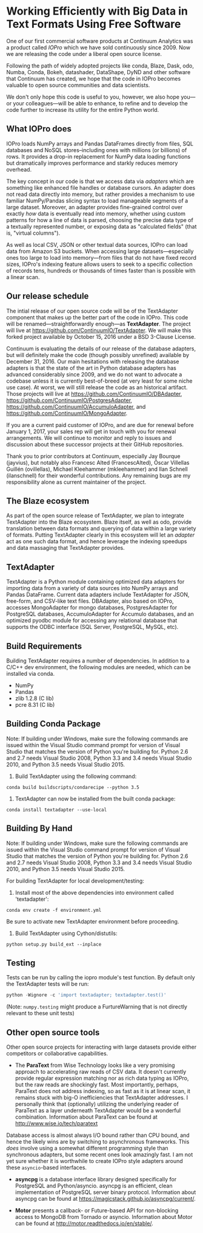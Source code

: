# Working Efficiently with Big Data in Text Formats Using Free Software

One of our first commercial software products at Continuum Analytics was a product called *IOPro* which we have sold continuously since 2009. Now we are releasing the code under a liberal open source license. 

Following the path of widely adopted projects like conda, Blaze, Dask, odo, Numba, Conda, Bokeh, datashader, DataShape, DyND and other software that Continuum has created, we hope that the code in IOPro becomes valuable to open source communities and data scientists.  

We don't only hope this code is useful to you, however, we also hope you—or your colleagues—will be able to enhance, to refine and to develop the code further to increase its utility for the entire Python world.

## What IOPro does

IOPro loads NumPy arrays and Pandas DataFrames directly from files, SQL databases and NoSQL stores–including ones with millions (or billions) of rows. It provides a drop-in replacement for NumPy data loading functions but dramatically improves performance and starkly reduces memory overhead.

The key concept in our code is that we access data via *adapters* which are something like enhanced file handles or database cursors. An adapter does not read data directly into memory, but rather provides a mechanism to use familiar NumPy/Pandas slicing syntax to load manageable segments of a large dataset. Moreover, an adapter provides fine-grained control over exactly *how* data is eventually read into memory, whether using custom patterns for how a line of data is parsed, choosing the precise data type of a textually represented number, or exposing data as "calculated fields" (that is,  "virtual columns").

As well as local CSV, JSON or other textual data sources, IOPro can load data from Amazon S3 buckets. When accessing large datasets—especially ones too large to load into memory—from files that do not have fixed record sizes, IOPro's indexing feature allows users to seek to a specific collection of records tens, hundreds or thousands of times faster than is possible with a linear scan.

## Our release schedule

The intial release of our open source code will be of the TextAdapter component that makes up the better part of the code in IOPro. This code will be renamed—straightforwardly enough—as **TextAdapter**. The project will live at https://github.com/ContinuumIO/TextAdapter. We will make this forked project available by October 15, 2016 under a BSD 3-Clause License. 

Continuum is evaluating the details of our release of the database adapters, but will definitely make the code (though possibly unrefined) available by December 31, 2016. Our main hesitations with releasing the database adapters is that the state of the art in Python database adapters has advanced considerably since 2009, and we do not want to advocate a codebase unless it is currently best-of-breed (at very least for some niche use case). At worst, we will still release the code as an historical artifact. Those projects will live at https://github.com/ContinuumIO/DBAdapter, https://github.com/ContinuumIO/PostgresAdapter, https://github.com/ContinuumIO/AccumuloAdapter, and https://github.com/ContinuumIO/MongoAdapter.

If you are a current paid customer of IOPro, and are due for renewal before January 1, 2017, your sales rep will get in touch with you for renewal arrangements. We will continue to monitor and reply to issues and discussion about these successor projects at their GitHub repositories.

Thank you to prior contributors at Continuum, especially Jay Bourque (jayvius), but notably also Francesc Alted (FrancescAlted), Óscar Villellas Guillén (ovillellas), Michael Kleehammer (mkleehammer) and Ilan Schnell (ilanschnell) for their wonderful contributions. Any remaining bugs are my responsibility alone as current maintainer of the project.

## The Blaze ecosystem

As part of the open source release of TextAdapter, we plan to integrate TextAdapter into the Blaze ecosystem. Blaze itself, as well as odo, provide translation between data formats and querying of data within a large variety of formats. Putting TextAdapter clearly in this ecosystem will let an *adapter* act as one such data format, and hence leverage the indexing speedups and data massaging that TextAdapter provides.




## TextAdapter

TextAdapter is a Python module containing optimized data adapters for
importing data from a variety of data sources into NumPy arrays and Pandas
DataFrame. Current data adapters include TextAdapter for JSON, free-form,
and CSV-like text files. DBAdapter, also based on IOPro, accesses
MongoAdapter for mongo databases, PostgresAdapter for PostgreSQL databases,
AccumuloAdapter for Accumulo databases, and an optimized pyodbc module for
accessing any relational database that supports the ODBC interface (SQL
Server, PostgreSQL, MySQL, etc).

## Build Requirements

Building TextAdapter requires a number of dependencies. In addition to a
C/C++ dev environment, the following modules are needed, which can be
installed via conda.

* NumPy
* Pandas
* zlib 1.2.8 (C lib)
* pcre 8.31 (C lib)

## Building Conda Package

Note: If building under Windows, make sure the following commands are issued
within the Visual Studio command prompt for version of Visual Studio that
matches the version of Python you're building for. Python 2.6 and 2.7 needs
Visual Studio 2008, Python 3.3 and 3.4 needs Visual Studio 2010, and Python
3.5 needs Visual Studio 2015.

1. Build TextAdapter using the following command:

  ```
  conda build buildscripts/condarecipe --python 3.5
  ```

1. TextAdapter can now be installed from the built conda package:

  ```
  conda install textadapter --use-local
  ```

## Building By Hand

Note: If building under Windows, make sure the following commands are issued
within the Visual Studio command prompt for version of Visual Studio that
matches the version of Python you're building for. Python 2.6 and 2.7 needs
Visual Studio 2008, Python 3.3 and 3.4 needs Visual Studio 2010, and Python
3.5 needs Visual Studio 2015.

For building TextAdapter for local development/testing:

1. Install most of the above dependencies into environment called
   'textadapter':

  ```
  conda env create -f environment.yml
  ```

   Be sure to activate new TextAdapter environment before proceeding.


1. Build TextAdapter using Cython/distutils:

  ```
  python setup.py build_ext --inplace
  ```

## Testing

Tests can be run by calling the iopro module's test function. By default
only the TextAdapter tests will be run:

```python
python -Wignore -c 'import textadapter; textadapter.test()'
```

(Note: `numpy.testing` might produce a FurtureWarning that is not directly
relevant to these unit tests)




## Other open source tools

Other open source projects for interacting with large datasets provide either competitors or collaborative capabilities.  

* The **ParaText** from Wise Technology looks like a very promising approach to accelerating raw reads of CSV data. It doesn't currently provide regular expression matching nor as rich data typing as IOPro, but the raw reads are shockingly fast. Most importantly, perhaps, ParaText does not address indexing, so as fast as it is at linear scan, it remains stuck with big-O inefficiencies that TextAdapter addresses. I personally think that (optionally) utilizing the underlying reader of ParaText as a layer underneath TextAdapter would be a wonderful combination. Information about ParaText can be found at http://www.wise.io/tech/paratext

Database access is almost always I/O bound rather than CPU bound, and hence the likely wins are by switching to asynchronous frameworks. This *does* involve using a somewhat different programming style than synchronous adapters, but some recent ones look amazingly fast. I am not yet sure whether it is worthwhile to create IOPro style adapters around these `asyncio`-based interfaces.

* **asyncpg** is a database interface library designed specifically for PostgreSQL and Python/asyncio. asyncpg is an efficient, clean implementation of PostgreSQL server binary protocol. Information about asyncpg can be found at https://magicstack.github.io/asyncpg/current/.

* **Motor** presents a callback- or Future-based API for non-blocking access to MongoDB from Tornado or asyncio. Information about Motor can be found at http://motor.readthedocs.io/en/stable/.
